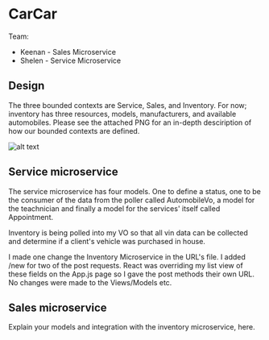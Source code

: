 # CarCar

Team:

* Keenan - Sales Microservice
* Shelen - Service Microservice

## Design
The three bounded contexts are Service, Sales, and Inventory. 
For now; inventory has three resources, models, manufacturers, and available automobiles. 
Please see the attached PNG for an in-depth desciription of how our bounded contexts are defined.   

![alt text](img/project-beta-bc.png "project-beta-bc")

## Service microservice

The service microservice has four models. One to define a status, one to be the consumer of the data from the poller called AutomobileVo, a model for the teachnician and finally a model for the services' itself called Appointment. 

Inventory is being polled into my VO so that all vin data can be collected and determine if a client's vehicle was purchased in house. 

I made one change the Inventory Microservice in the URL's file. I added /new for two of the post requests.
React was overriding my list view of these fields on the App.js page so I gave the post methods their own URL. No changes were made to the Views/Models etc. 

## Sales microservice

Explain your models and integration with the inventory
microservice, here.
